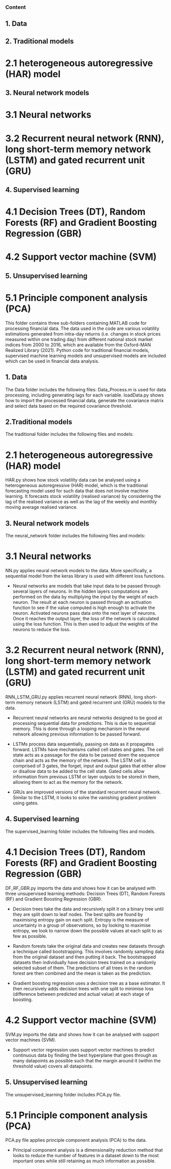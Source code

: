 ### Content ###

## 1. Data ##
## 2. Traditional models ##
# 2.1 heterogeneous autoregressive (HAR) model #
## 3. Neural network models ##
# 3.1 Neural networks #
# 3.2 Recurrent neural network (RNN), long short-term memory network (LSTM) and gated recurrent unit (GRU) #
## 4. Supervised learning ##
# 4.1 Decision Trees (DT), Random Forests (RF) and Gradient Boosting Regression (GBR) # 
# 4.2 Support vector machine (SVM) #
## 5. Unsupervised learning ##
# 5.1 Principle component analysis (PCA) #


This folder contains three sub-folders containing MATLAB code for processing financial data. The data used in the code are various volatility estimations generated from intra-day returns (i.e. changes in stock prices measured within one trading day) from different national stock market indices from 2000 to 2016, which are available from the Oxford-MAN Realized Library (2021). Python code for traditional financial models, supervised machine learning models and unsupervised models are included which can be used in financial data analysis. 

## 1. Data ##
The Data folder includes the following files:
Data_Process.m is used for data processing, including generating lags for each variable. 
	loadData.py shows how to import the processed financial data, generate the covariance matrix and select data based on the required covariance threshold. 

## 2.Traditional models ##
The traditional folder includes the following files and models:  

# 2.1 heterogeneous autoregressive (HAR) model #
HAR.py shows how stock volatility data can be analysed using a heterogeneous autoregressive (HAR) model, which is the traditional forecasting model used for such data that does not involve machine learning. It forecasts stock volatility (realised variance) by considering the lag of the realised variance as well as the lag of the weekly and monthly moving average realised variance. 

## 3. Neural network models ##
The neural_network folder includes the following files and models:

# 3.1 Neural networks #
NN.py applies neural network models to the data. More specifically, a sequential model from the keras library is used with different loss functions. 
* Neural networks are models that take input data to be passed through several layers of neurons. In the hidden layers computations are performed on the data by multiplying the input by the weight of each neuron. The result at each neuron is passed through an activation function to see if the value computed is high enough to activate the neuron. Activated neurons pass data onto the next layer of neurons. Once it reaches the output layer, the loss of the network is calculated using the loss function. This is then used to adjust the weights of the neurons to reduce the loss. 

# 3.2 Recurrent neural network (RNN), long short-term memory network (LSTM) and gated recurrent unit (GRU) #
RNN_LSTM_GRU.py applies recurrent neural network (RNN), long short-term memory network (LSTM) and gated recurrent unit (GRU) models to the data. 

* Recurrent neural networks are neural networks designed to be good at processing sequential data for predictions. This is due to sequential memory. This is done through a looping mechanism in the neural network allowing previous information to be passed forward. 	

* LSTMs process data sequentially, passing on data as it propagates forward. LSTMs have mechanisms called cell states and gates. The cell state acts as a passage for the data to be passed down the sequence chain and acts as the memory of the network. The LSTM cell is comprised of 3 gates, the forget, input and output gates that either allow or disallow data to be added to the cell state. Gated cells allow information from previous LSTM or layer outputs to be stored in them, allowing them to act as the memory for the network. 

* GRUs are improved versions of the standard recurrent neural network. Similar to the LSTM, it looks to solve the vanishing gradient problem using gates.

## 4. Supervised learning ##
The supervised_learning folder includes the following files and models.

# 4.1 Decision Trees (DT), Random Forests (RF) and Gradient Boosting Regression (GBR) #
DF_RF_GBR.py imports the data and shows how it can be analysed with three unsupervised learning methods: Decision Trees (DT), Random Forests (RF) and Gradient Boosting Regression (GBR).
	
* Decision trees take the data and recursively split it on a binary tree until they are split down to leaf nodes. The best splits are found by maximising entropy gain on each split. Entropy is the measure of uncertainty in a group of observations, so by looking to maximise entropy, we look to narrow down the possible values at each split to as few as possible. 
		
* Random forests take the original data and creates new datasets through a technique called bootstrapping. This involves randomly sampling data from the original dataset and then putting it back. The bootstrapped datasets then 	individually have decision trees trained on a randomly selected subset of them. The predictions of all trees in the random forest are then combined and the mean is taken as the prediction.

* Gradient boosting regression uses a decision tree as a base estimator. It then recursively adds decision trees with one split to minimise loss (difference between predicted and actual value) at each stage of boosting. 

# 4.2 Support vector machine (SVM) #
SVM.py imports the data and shows how it can be analysed with support vector machines (SVM).

* Support vector regression uses support vector machines to predict continuous data by finding the best hyperplane that goes through as many datapoints as possible such that the margin around it (within the threshold value) covers all datapoints. 

## 5. Unsupervised learning ##
The unsupervised_learning folder includes PCA.py file. 

# 5.1 Principle component analysis (PCA) #
PCA.py file applies principle component analysis (PCA) to the data. 

* Principal component analysis is a dimensionality reduction method that looks to reduce the number of features in a dataset down to the most important ones while still retaining as much information as possible.

